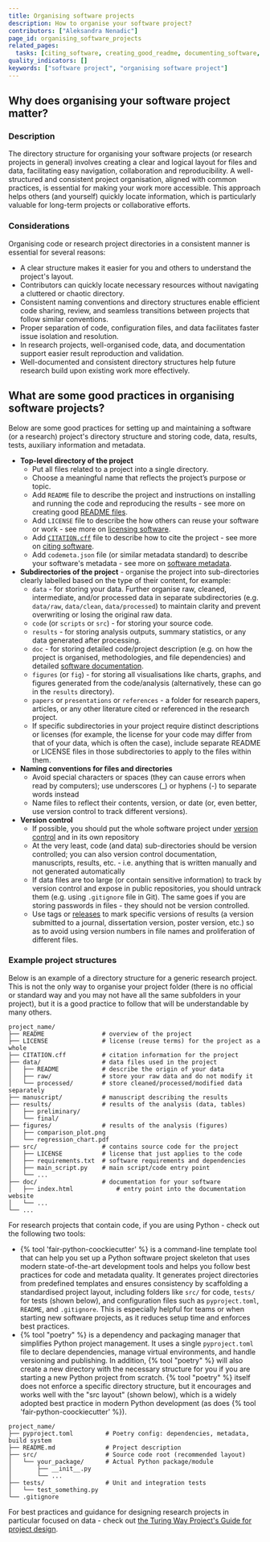 ```yaml
---
title: Organising software projects
description: How to organise your software project?
contributors: ["Aleksandra Nenadic"]
page_id: organising_software_projects
related_pages:
  tasks: [citing_software, creating_good_readme, documenting_software, software_metadata]
quality_indicators: []
keywords: ["software project", "organising software project"]
---
```


## Why does organising your software project matter?

### Description

The directory structure for organising your software projects (or research projects in general) involves creating a clear and logical layout for files and data, facilitating easy navigation, collaboration and reproducibility.
A well-structured and consistent project organisation, aligned with common practices, is essential for making your work more accessible.
This approach helps others (and yourself) quickly locate information, which is particularly valuable for long-term projects or collaborative efforts.

### Considerations

Organising code or research project directories in a consistent manner is essential for several reasons:

- A clear structure makes it easier for you and others to understand the project's layout.
- Contributors can quickly locate necessary resources without navigating a cluttered or chaotic directory.
- Consistent naming conventions and directory structures enable efficient code sharing, review, and seamless transitions between projects that follow similar conventions.
- Proper separation of code, configuration files, and data facilitates faster issue isolation and resolution.
- In research projects, well-organised code, data, and documentation support easier result reproduction and validation.
- Well-documented and consistent directory structures help future research build upon existing work more effectively.

## What are some good practices in organising software projects?

Below are some good practices for setting up and maintaining a software (or a research) project's directory structure and storing code, data, results, tests, auxiliary information and metadata.

- **Top-level directory of the project**
  - Put all files related to a project into a single directory. 
  - Choose a meaningful name that reflects the project’s purpose or topic.
  - Add `README` file to describe the project and instructions on installing and running the code and reproducing the results - see more on creating good [README files][creating_good_readme].
  - Add `LICENSE` file to describe the how others can reuse your software or work - see more on [licensing software][licensing_software].
  - Add [`CITATION.cff`][cff] file to describe how to cite the project - see more on [citing software][citing_software].
  - Add `codemeta.json` file (or similar metadata standard) to describe your software's metadata - see more on [software metadata][software_metadata].
- **Subdirectories of the project** - organise the project into sub-directories clearly labelled based on the type of their content, for example:
  - `data` - for storing your data. Further organise raw, cleaned, intermediate, and/or processed data in separate subdirectories (e.g. `data/raw`, `data/clean`, `data/processed`) to maintain clarity and prevent overwriting or losing the original raw data. 
  - `code` (or `scripts` or `src`) - for storing your source code.
  - `results` - for storing analysis outputs, summary statistics, or any data generated after processing.
  - `doc` - for storing detailed code/project description (e.g. on how the project is organised, methodologies, and file dependencies) and detailed [software documentation][software_documentation].
  - `figures` (or `fig`) - for storing all visualisations like charts, graphs, and figures generated from the code/analysis (alternatively, these can go in the `results` directory).
  - `papers` or `presentations` or `references` - a folder for research papers, articles, or any other literature cited or referenced in the research project.
  - If specific subdirectories in your project require distinct descriptions or licenses (for example, the license for your code may differ from that of your data, which is often the case), include separate README or LICENSE files in those subdirectories to apply to the files within them.
- **Naming conventions for files and directories**
  - Avoid special characters or spaces (they can cause errors when read by computers); use underscores (_) or hyphens (-) to separate words instead
  - Name files to reflect their contents, version, or date (or, even better, use version control to track different versions).
- **Version control**
  - If possible, you should put the whole software project under [version control][version_control] and in its own repository
  - At the very least, code (and data) sub-directories should be version controlled; you can also version control documentation, manuscripts, results, etc. - i.e. anything that is written manually and not generated automatically
  - If data files are too large (or contain sensitive information) to track by version control and expose in public repositories, you should untrack them (e.g. using `.gitignore` file in Git). The same goes if you are storing passwords in files - they should not be version controlled.
  - Use tags or [releases][releasing_code] to mark specific versions of results (a version submitted to a journal, dissertation version, poster version, etc.) so as to avoid using version numbers in file names and proliferation of different files.

### Example project structures

Below is an example of a directory structure for a generic research project.
This is not the only way to organise your project folder (there is no official or standard way and you may not have all the same subfolders in your project), but it is a good practice to follow that will be understandable by many others.

```
project_name/
├── README                # overview of the project
├── LICENSE               # license (reuse terms) for the project as a whole
├── CITATION.cff          # citation information for the project
├── data/                 # data files used in the project
│   ├── README            # describe the origin of your data
│   ├── raw/              # store your raw data and do not modify it
│   └── processed/        # store cleaned/processed/modified data separately 
├── manuscript/           # manuscript describing the results
├── results/              # results of the analysis (data, tables)  
│   ├── preliminary/
│   └── final/
├── figures/              # results of the analysis (figures)
│   ├── comparison_plot.png
│   └── regression_chart.pdf
├── src/                  # contains source code for the project
│   ├── LICENSE           # license that just applies to the code
│   ├── requirements.txt  # software requirements and dependencies
│   ├── main_script.py    # main script/code entry point
│   └── ...
├── doc/                  # documentation for your software
│   ├── index.html            # entry point into the documentation website    
│   └── ...
└── ...
```

For research projects that contain code, if you are using Python - check out the following two tools:

- {% tool 'fair-python-coockiecutter' %} is a command-line template tool that can help you set up a Python software project skeleton that uses modern state-of-the-art development tools and helps you follow best practices for code and metadata quality. It generates project directories from predefined templates and ensures consistency by scaffolding a standardised project layout, including folders like `src/` for code, `tests/` for tests (shown below), and configuration files such as `pyproject.toml`, `README`, and `.gitignore`. This is especially helpful for teams or when starting new software projects, as it reduces setup time and enforces best practices.
-  {% tool "poetry" %} is a dependency and packaging manager that simplifies Python project management. It uses a single `pyproject.toml` file to declare dependencies, manage virtual environments, and handle versioning and publishing.
In addition, {% tool "poetry" %} will also create a new directory with the necessary structure for you if you are starting a new Python project from scratch.
{% tool "poetry" %} itself does not enforce a specific directory structure, but it encourages and works well with the "src layout" (shown below), which is a widely adopted best practice in modern Python development (as does {% tool 'fair-python-coockiecutter' %}).

```
project_name/
├── pyproject.toml         # Poetry config: dependencies, metadata, build system
├── README.md              # Project description
├── src/                   # Source code root (recommended layout)
│   └── your_package/      # Actual Python package/module
│       ├── __init__.py
│       └── ...
├── tests/                 # Unit and integration tests
│   └── test_something.py
└── .gitignore
```

For best practices and guidance for designing research projects in particular focused on data - check out [the Turing Way Project's Guide for project design][turing-project-design].

[creating_good_readme]: ./creating_good_readme
[licensing_software]: ./licensing_software
[releasing_code]: ./releasing_software
[software_documentation]: ./documenting_software
[version_control]: ./using_version_control
[software_metadata]: ./software_metadata
[cff]: https://citation-file-format.github.io/
[citing_software]: ./citing_software
[turing-project-design]: https://book.the-turing-way.org/project-design/pd-overview/project-repo/project-repo-advanced/
[directory-structure-poetry]: https://medium.com/@sjalexandre/python-tutorial-managing-projects-with-poetry-cd2deab72697
